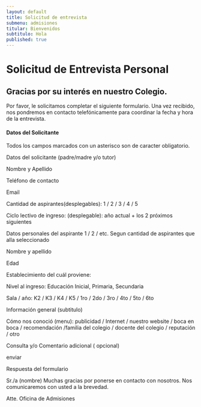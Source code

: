 ```yaml
---
layout: default
title: Solicitud de entrevista
submenu: admisiones
titular: Bienvenidos
subtitulo: Hola
published: true
---
```


# Solicitud de Entrevista Personal

## Gracias por su interés en nuestro Colegio. 

Por favor, le solicitamos completar el siguiente formulario. Una vez recibido, nos pondremos en contacto telefónicamente para coordinar la fecha y hora de la entrevista. 

#### Datos del Solicitante
Todos los campos marcados con un asterisco son de caracter obligatorio.

Datos del solicitante (padre/madre y/o tutor)

Nombre y Apellido

Teléfono de contacto

Email

Cantidad de aspirantes(desplegables):  1 / 2 / 3 / 4 / 5

Ciclo lectivo de ingreso:  (desplegable): año actual + los 2 próximos siguientes

Datos personales del aspirante 1 / 2 / etc. Segun cantidad de aspirantes que alla seleccionado

Nombre y apellido  

Edad

Establecimiento del cuál proviene:

Nivel al ingreso: Educación Inicial, Primaria, Secundaria

Sala / año:  K2 / K3 / K4 / K5 / 1ro / 2do / 3ro / 4to / 5to / 6to

Información general (subtitulo)

Cómo nos conoció (menu):  publicidad  /
Internet / nuestro website / boca en boca / recomendación /familia del colegio / docente del colegio /  reputación / otro

Consulta y/o Comentario adicional ( opcional)

enviar


Respuesta del formulario

Sr./a (nombre)
Muchas gracias por ponerse en contacto con nosotros. Nos comunicaremos con usted a la brevedad.

Atte.
Oficina de Admisiones